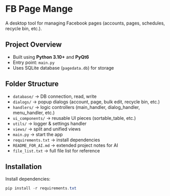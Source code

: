 # FB Page Mange

A desktop tool for managing Facebook pages (accounts, pages, schedules, recycle bin, etc.).

## Project Overview
- Built using **Python 3.10+** and **PyQt6**
- Entry point: `main.py`
- Uses SQLite database (`pagedata.db`) for storage

## Folder Structure
- `database/` → DB connection, read, write
- `dialogs/` → popup dialogs (account, page, bulk edit, recycle bin, etc.)
- `handlers/` → logic controllers (main_handler, dialog_handler, menu_handler, etc.)
- `ui_components/` → reusable UI pieces (sortable_table, etc.)
- `utils/` → logger & settings handler
- `views/` → split and unified views
- `main.py` → start the app
- `requirements.txt` → install dependencies
- `README_FOR_AI.md` → extended project notes for AI
- `file_list.txt` → full file list for reference

## Installation
Install dependencies:
```powershell
pip install -r requirements.txt
